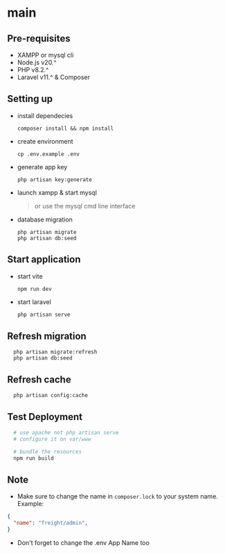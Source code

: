# main

## Pre-requisites
- XAMPP or mysql cli
- Node.js v20.^
- PHP v8.2.^
- Laravel v11.^ & Composer
  
## Setting up
- install dependecies
  ```
  composer install && npm install
  ```
- create environment
  ```
  cp .env.example .env
  ```
- generate app key
  ```
  php artisan key:generate
  ```
- launch xampp & start mysql
  > or use the mysql cmd line interface
- database migration
  ```
  php artisan migrate
  php artisan db:seed
  ```

## Start application
- start vite
  ```
  npm run dev
  ```
- start laravel
  ```sh
  php artisan serve
  ```

## Refresh migration
```
  php artisan migrate:refresh
  php artisan db:seed
```

## Refresh cache
```
  php artisan config:cache
```

## Test Deployment
```sh
  # use apache not php artisan serve
  # configure it on var/www

  # bundle the resources
  npm run build
```

## Note
- Make sure to change the name in `composer.lock` to your system name.
Example:
```json
{
  "name": "freight/admin",
}
 ```
- Don't forget to change the .env App Name too